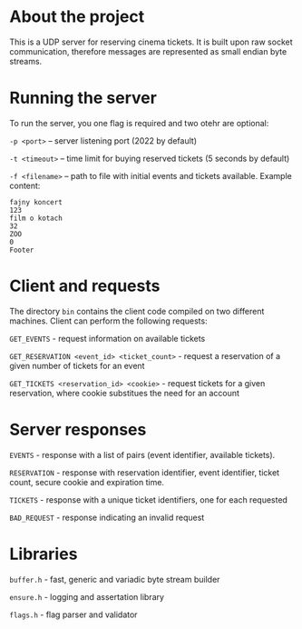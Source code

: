 # About the project
This is a UDP server for reserving cinema tickets. It is built upon raw socket communication, therefore messages are represented as small endian byte streams. 

# Running the server

To run the server, you one flag is required and two otehr are optional:

`-p <port>` – server listening port (2022 by default)

`-t <timeout>` – time limit for buying reserved tickets (5 seconds by default)

`-f <filename>` – path to file with initial events and tickets available. Example content:

```
fajny koncert
123
film o kotach
32
ZOO
0
Footer
```

# Client and requests

The directory `bin` contains the client code compiled on two different machines. Client can perform the following requests:

`GET_EVENTS` - request information on available tickets

`GET_RESERVATION <event_id> <ticket_count>` - request a reservation of a given number of tickets for an event

`GET_TICKETS <reservation_id> <cookie>` - request tickets for a given reservation, where cookie substitues the need for an account

# Server responses

`EVENTS` - response with a list of pairs (event identifier, available tickets).

`RESERVATION` - response with reservation identifier, event identifier, ticket count, secure cookie and expiration time.

`TICKETS` - response with a unique ticket identifiers, one for each requested

`BAD_REQUEST` - response indicating an invalid request

# Libraries

`buffer.h` - fast, generic and variadic byte stream builder

`ensure.h` - logging and assertation library

`flags.h` - flag parser and validator
